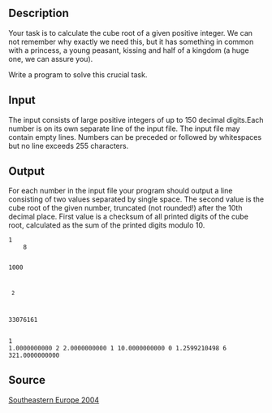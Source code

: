 <h2>Description</h2><p>Your task is to calculate the cube root of a given positive integer. We can not remember why exactly we need this, but it has something in common with a princess, a young peasant, kissing and half of a kingdom (a huge one, we can assure you).
</p>Write a program to solve this crucial task.<h2>Input</h2><p>The input consists of large positive integers of up to 150 decimal digits.Each number is on its own separate line of the input file. The input file may contain empty lines. Numbers can be preceded or followed by whitespaces but no line exceeds 255 characters.</p><h2>Output</h2><p>For each number in the input file your program should output a line consisting of two values separated by single space. The second value is the cube root of the given number, truncated (not rounded!) after the 10th decimal place. First value is a checksum of all printed digits of the cube root, calculated as the sum of the printed digits modulo 10.</p><pre><code class="language-input1">1
   	8

1000

     2
33076161</code></pre><pre><code class="language-output1">1 1.0000000000
2 2.0000000000
1 10.0000000000
0 1.2599210498
6 321.0000000000</code></pre><h2>Source</h2><a href="searchproblem?field=source&amp;key=Southeastern+Europe+2004">Southeastern Europe 2004</a>